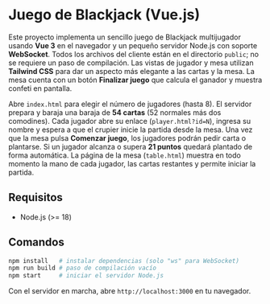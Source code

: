 # Juego de Blackjack (Vue.js)

Este proyecto implementa un sencillo juego de Blackjack multijugador usando **Vue 3** en el navegador y un pequeño servidor Node.js con soporte **WebSocket**. Todos los archivos del cliente están en el directorio `public`; no se requiere un paso de compilación.
Las vistas de jugador y mesa utilizan **Tailwind CSS** para dar un aspecto más elegante a las cartas y la mesa. La mesa cuenta con un botón **Finalizar juego** que calcula el ganador y muestra confeti en pantalla.

Abre `index.html` para elegir el número de jugadores (hasta 8). El servidor prepara y baraja una baraja de **54 cartas** (52 normales más dos comodines). Cada jugador abre su enlace (`player.html?id=N`), ingresa su nombre y espera a que el crupier inicie la partida desde la mesa. Una vez que la mesa pulsa **Comenzar juego**, los jugadores podrán pedir carta o plantarse. Si un jugador alcanza o supera **21 puntos** quedará plantado de forma automática. La página de la mesa (`table.html`) muestra en todo momento la mano de cada jugador, las cartas restantes y permite iniciar la partida.

## Requisitos

- Node.js (>= 18)

## Comandos

```bash
npm install   # instalar dependencias (solo "ws" para WebSocket)
npm run build # paso de compilación vacío
npm start     # iniciar el servidor Node.js
```

Con el servidor en marcha, abre `http://localhost:3000` en tu navegador.
